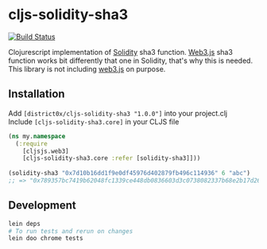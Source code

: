 # cljs-solidity-sha3

[![Build Status](https://travis-ci.org/district0x/cljs-solidity-sha3.svg?branch=master)](https://travis-ci.org/district0x/cljs-solidity-sha3)

Clojurescript implementation of [Solidity](https://solidity.readthedocs.io/en/develop/) sha3 function. [Web3.js](https://github.com/ethereum/web3.js/)
sha3 function works bit differently that one in Solidity, that's why this is needed. This library is not 
including [web3.js](https://github.com/ethereum/web3.js/) on purpose.


## Installation
Add `[district0x/cljs-solidity-sha3 "1.0.0"]` into your project.clj  
Include `[cljs-solidity-sha3.core]` in your CLJS file

```clojure
(ns my.namespace
  (:require
    [cljsjs.web3]
    [cljs-solidity-sha3.core :refer [solidity-sha3]]))
    
(solidity-sha3 "0x7d10b16dd1f9e0df45976d402879fb496c114936" 6 "abc")
;; => "0x789357bc7419b62048fc1339ce448db0836603d3c0738082337b68e2b17d26a6"
```  

## Development
```bash
lein deps
# To run tests and rerun on changes
lein doo chrome tests
```